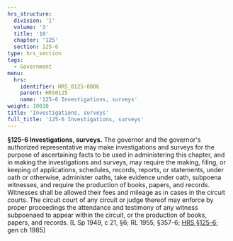 ```yaml
---
hrs_structure:
  division: '1'
  volume: '3'
  title: '10'
  chapter: '125'
  section: 125-6
type: hrs_section
tags:
  - Government
menu:
  hrs:
    identifier: HRS_0125-0006
    parent: HRS0125
    name: '125-6 Investigations, surveys'
weight: 10030
title: 'Investigations, surveys'
full_title: '125-6 Investigations, surveys'
---
```

**§125-6 Investigations, surveys.** The governor and the governor's authorized representative may make investigations and surveys for the purpose of ascertaining facts to be used in administering this chapter, and in making the investigations and surveys, may require the making, filing, or keeping of applications, schedules, records, reports, or statements, under oath or otherwise, administer oaths, take evidence under oath, subpoena witnesses, and require the production of books, papers, and records. Witnesses shall be allowed their fees and mileage as in cases in the circuit courts. The circuit court of any circuit or judge thereof may enforce by proper proceedings the attendance and testimony of any witness subpoenaed to appear within the circuit, or the production of books, papers, and records. [L Sp 1949, c 21, §6; RL 1955, §357-6; [HRS §125-6](/title-10/chapter-125/section-125-6/); gen ch 1985]